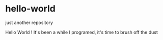 # hello-world
just another repository 

Hello World !
It's been a while I programed, it's time to brush off the dust 
